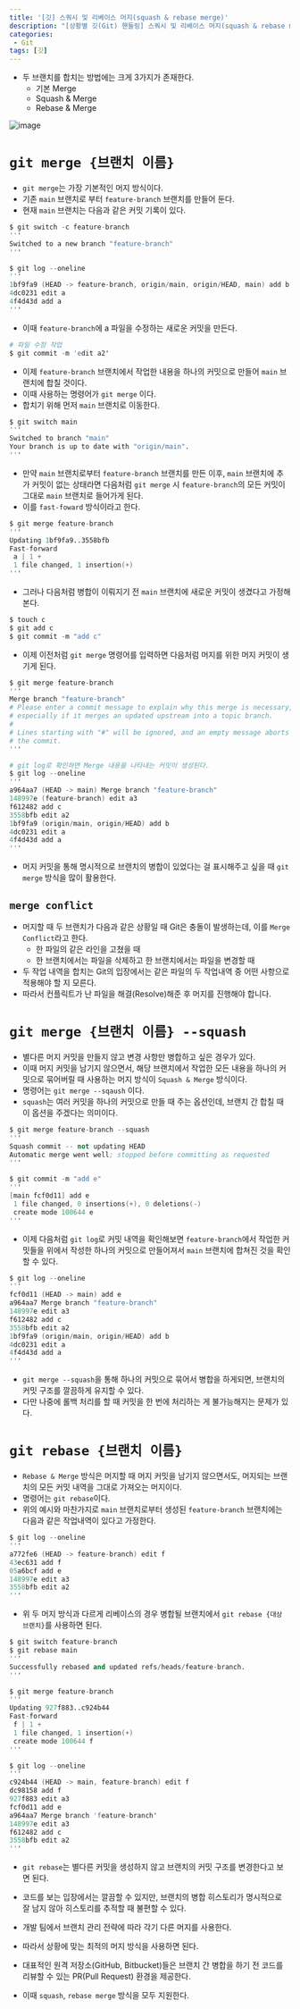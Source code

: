 ```yaml
---
title: '[깃] 스쿼시 및 리베이스 머지(squash & rebase merge)'
description: "[상황별 깃(Git) 핸들링] 스쿼시 및 리베이스 머지(squash & rebase merge)를 통해 브랜치에 머지할 때 머지 커밋을 남기지 않는 방법"
categories:
 - Git
tags: [깃]
---
```


- 두 브랜치를 합치는 방법에는 크게 3가지가 존재한다.
  - 기본 Merge
  - Squash & Merge
  - Rebase & Merge

![image](https://user-images.githubusercontent.com/79494088/172518144-a00adb6b-9b0f-43f5-9b69-701a08f26979.png)


# `git merge {브랜치 이름}`
- `git merge`는 가장 기본적인 머지 방식이다.
- 기존 `main` 브랜치로 부터 `feature-branch` 브랜치를 만들어 둔다.
- 현재 `main` 브랜치는 다음과 같은 커밋 기록이 있다.

```s
$ git switch -c feature-branch
'''
Switched to a new branch "feature-branch"
'''

$ git log --oneline
'''
1bf9fa9 (HEAD -> feature-branch, origin/main, origin/HEAD, main) add b
4dc0231 edit a
4f4d43d add a
'''
```

- 이때 `feature-branch`에 a 파일을 수정하는 새로운 커밋을 만든다.

```s
# 파일 수정 작업
$ git commit -m 'edit a2'
```

- 이제 `feature-branch` 브랜치에서 작업한 내용을 하나의 커밋으로 만들어 `main` 브랜치에 합칠 것이다.
- 이때 사용하는 명령어가 `git merge` 이다.
- 합치기 위해 먼저 `main` 브랜치로 이동한다.

```s 
$ git switch main
'''
Switched to branch "main"
Your branch is up to date with "origin/main".
'''
```

- 만약 `main` 브랜치로부터 `feature-branch` 브랜치를 만든 이후, `main` 브랜치에 추가 커밋이 없는 상태라면 다음처럼 `git merge` 시 `feature-branch`의 모든 커밋이 그대로 `main` 브랜치로 들어가게 된다.
- 이를 `fast-foward` 방식이라고 한다.

```s
$ git merge feature-branch
'''
Updating 1bf9fa9..3558bfb
Fast-forward
 a | 1 +
 1 file changed, 1 insertion(+)
'''

```

- 그러나 다음처럼 병합이 이뤄지기 전 `main` 브랜치에 새로운 커밋이 생겼다고 가정해본다.

```s
$ touch c
$ git add c
$ git commit -m "add c"
```

- 이제 이전처럼 `git merge` 명령어를 입력하면 다음처럼 머지를 위한 머지 커밋이 생기게 된다.

```s
$ git merge feature-branch
'''
Merge branch "feature-branch"
# Please enter a commit message to explain why this merge is necessary,
# especially if it merges an updated upstream into a topic branch.
#
# Lines starting with "#" will be ignored, and an empty message aborts
# the commit.
'''

# git log로 확인하면 Merge 내용을 나타내는 커밋이 생성된다.
$ git log --oneline
'''
a964aa7 (HEAD -> main) Merge branch "feature-branch"
148997e (feature-branch) edit a3
f612482 add c
3558bfb edit a2
1bf9fa9 (origin/main, origin/HEAD) add b
4dc0231 edit a
4f4d43d add a
'''
```

- 머지 커밋을 통해 명시적으로 브랜치의 병합이 있었다는 걸 표시해주고 싶을 때 `git merge` 방식을 많이 활용한다.

## `merge conflict`
- 머지할 때 두 브랜치가 다음과 같은 상황일 때 Git은 충돌이 발생하는데, 이를 `Merge Conflict`라고 한다.
  - 한 파일의 같은 라인을 고쳤을 때
  - 한 브랜치에서는 파일을 삭제하고 한 브랜치에서는 파일을 변경할 때
- 두 작업 내역을 합치는 Git의 입장에서는 같은 파일의 두 작업내역 중 어떤 사항으로 적용해야 할 지 모른다.
- 따라서 컨플릭트가 난 파일을 해결(Resolve)해준 후 머지를 진행해야 합니다.


# `git merge {브랜치 이름} --squash`
- 별다른 머지 커밋을 만들지 않고 변경 사항만 병합하고 싶은 경우가 있다.
- 이때 머지 커밋을 남기지 않으면서, 해당 브랜치에서 작업한 모든 내용을 하나의 커밋으로 묶어버릴 때 사용하는 머지 방식이 `Squash & Merge` 방식이다.
- 명령어는 `git merge --sqaush` 이다.
- `squash`는 여러 커밋을 하나의 커밋으로 만들 때 주는 옵션인데, 브랜치 간 합칠 때 이 옵션을 주겠다는 의미이다.

```s
$ git merge feature-branch --squash
'''
Squash commit -- not updating HEAD
Automatic merge went well; stopped before committing as requested
'''

$ git commit -m "add e"
'''
[main fcf0d11] add e
 1 file changed, 0 insertions(+), 0 deletions(-)
 create mode 100644 e
'''
```

- 이제 다음처럼 `git log`로 커밋 내역을 확인해보면 `feature-branch`에서 작업한 커밋들을 위에서 작성한 하나의 커밋으로 만들어져서 `main` 브랜치에 합쳐진 것을 확인할 수 있다.

```s
$ git log --oneline
'''
fcf0d11 (HEAD -> main) add e
a964aa7 Merge branch "feature-branch"
148997e edit a3
f612482 add c
3558bfb edit a2
1bf9fa9 (origin/main, origin/HEAD) add b
4dc0231 edit a
4f4d43d add a
'''
```

- `git merge --squash`을 통해 하나의 커밋으로 묶어서 병합을 하게되면, 브랜치의 커밋 구조를 깔끔하게 유지할 수 있다.
- 다만 나중에 롤백 처리를 할 때 커밋을 한 번에 처리하는 게 불가능해지는 문제가 있다.


# `git rebase {브랜치 이름}`
- `Rebase & Merge` 방식은 머지할 때 머지 커밋을 남기지 않으면서도, 머지되는 브랜치의 모든 커밋 내역을 그대로 가져오는 머지이다.
- 명령어는 `git rebase`이다.
- 위의 예시와 마찬가지로 `main` 브랜치로부터 생성된 `feature-branch` 브랜치에는 다음과 같은 작업내역이 있다고 가정한다.

```s
$ git log --oneline
'''
a772fe6 (HEAD -> feature-branch) edit f
43ec631 add f
05a6bcf add e
148997e edit a3
3558bfb edit a2
'''
```

- 위 두 머지 방식과 다르게 리베이스의 경우 병합될 브랜치에서 `git rebase {대상 브랜치}`를 사용하면 된다.

```s
$ git switch feature-branch
$ git rebase main
'''
Successfully rebased and updated refs/heads/feature-branch.
'''

$ git merge feature-branch
'''
Updating 927f883..c924b44
Fast-forward
 f | 1 +
 1 file changed, 1 insertion(+)
 create mode 100644 f
'''

$ git log --oneline
'''
c924b44 (HEAD -> main, feature-branch) edit f
dc98158 add f
927f883 edit a3
fcf0d11 add e
a964aa7 Merge branch 'feature-branch'
148997e edit a3
f612482 add c
3558bfb edit a2
'''
```

- `git rebase`는 별다른 커밋을 생성하지 않고 브랜치의 커밋 구조를 변경한다고 보면 된다.
- 코드를 보는 입장에서는 깔끔할 수 있지만, 브랜치의 병합 히스토리가 명시적으로 잘 남지 않아 히스토리를 추적할 때 불편할 수 있다.

- 개발 팀에서 브랜치 관리 전략에 따라 각기 다른 머지를 사용한다.
- 따라서 상황에 맞는 최적의 머지 방식을 사용하면 된다.

- 대표적인 원격 저장소(GitHub, Bitbucket)들은 브랜치 간 병합을 하기 전 코드를 리뷰할 수 있는 PR(Pull Request) 환경을 제공한다.
- 이때 `squash`, `rebase merge` 방식을 모두 지원한다.